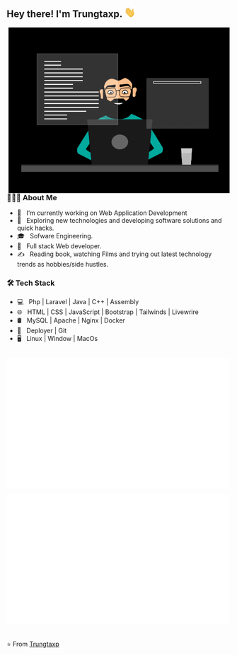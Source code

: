 <h2> Hey there! I'm Trungtaxp. <img src="https://github.com/trungtaxp/trungtaxp/blob/main/Hi.gif" width="25"></h2>
<img align="right" alt="GIF" src="https://github.com/trungtaxp/trungtaxp/blob/main/0_JFgm1wgpsbs9FKJn.gif" width="500"/>

<h3> 👨🏻‍💻 About Me </h3>

- 🔭 &nbsp; I’m currently working on Web Application Development
- 🤔 &nbsp; Exploring new technologies and developing software solutions and quick hacks.
- 🎓 &nbsp; Sofware Engineering.
- 💼 &nbsp; Full stack Web developer.
- ✍️ &nbsp; Reading book, watching Films and trying out latest technology trends as hobbies/side hustles.

<h3>🛠 Tech Stack</h3>

- 💻 &nbsp; Php | Laravel | Java | C++ | Assembly
- 🌐 &nbsp; HTML | CSS | JavaScript | Bootstrap | Tailwinds | Livewrire
- 🛢 &nbsp; MySQL | Apache | Nginx | Docker
- 🔧 &nbsp; Deployer | Git
- 🖥 &nbsp; Linux | Window | MacOs

<br>

<img align="center" src="https://github.com/trungtaxp/github-stats/blob/master/generated/overview.svg" alt="Trung Ta's Github Stats">

</br>

![Top Langs](https://github.com/trungtaxp/github-stats/blob/master/generated/languages.svg)

</br>
⭐️ From <a target="_blank" href="https://github.com/trungtaxp">Trungtaxp</a>